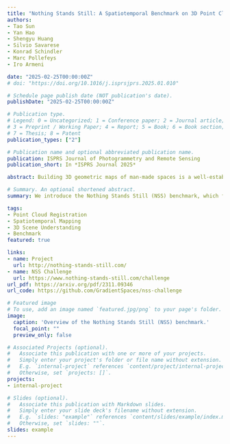 ```yaml
---
title: "Nothing Stands Still: A Spatiotemporal Benchmark on 3D Point Cloud Registration Under Large Geometric and Temporal Change"
authors:
- Tao Sun
- Yan Hao
- Shengyu Huang
- Silvio Savarese
- Konrad Schindler
- Marc Pollefeys
- Iro Armeni 

date: "2025-02-25T00:00:00Z"
# doi: "https://doi.org/10.1016/j.isprsjprs.2025.01.010"

# Schedule page publish date (NOT publication's date).
publishDate: "2025-02-25T00:00:00Z"

# Publication type.
# Legend: 0 = Uncategorized; 1 = Conference paper; 2 = Journal article;
# 3 = Preprint / Working Paper; 4 = Report; 5 = Book; 6 = Book section;
# 7 = Thesis; 8 = Patent
publication_types: ["2"]

# Publication name and optional abbreviated publication name.
publication: ISPRS Journal of Photogrammetry and Remote Sensing
publication_short: In *ISPRS Journal 2025*

abstract: Building 3D geometric maps of man-made spaces is a well-established and active field that is fundamental to numerous computer vision and robotics applications. However, considering the continuously evolving nature of built environments, it is essential to question the capabilities of current mapping efforts in handling temporal changes. In addition to the above, the ability to create spatiotemporal maps holds significant potential for achieving sustainability and circularity goals. Existing mapping approaches focus on small changes, such as object relocation within common living spaces or self-driving car operation in outdoor spaces; all cases where the main structure of the scene remains fixed. Consequently, these approaches fail to address more radical change in the structure of the built environment, such as on the geometry and topology of it. To promote advancements on this front, we introduce the Nothing Stands Still (NSS) benchmark, which focuses on the spatiotemporal registration of 3D scenes undergoing large spatial and temporal change, ultimately creating one coherent spatiotemporal map. Specifically, the benchmark involves registering within the same coordinate system two or more partial 3D point clouds (fragments) originating from the same scene but captured from different spatiotemporal views. In addition to the standard task of pairwise registration, we assess multi-way registration of multiple fragments that belong to the same indoor environment and any temporal stage. As part of NSS, we introduce a dataset of 3D point clouds recurrently captured in large-scale building indoor environments that are under construction or renovation. The NSS benchmark presents three scenarios of increasing difficulty, with the goal to quantify the generalization ability of point cloud registration methods over space (within one building and across buildings) and time. We conduct extensive evaluations of state-of-the-art methods on NSS over all tasks and scenarios. The results demonstrate the necessity for novel methods specifically designed to handle large spatiotemporal changes. The homepage of our benchmark is at http://nothing-stands-still.com.

# Summary. An optional shortened abstract.
summary: We introduce the Nothing Stands Still (NSS) benchmark, which focuses on the spatiotemporal registration of 3D scenes undergoing large spatial and temporal change.

tags:
- Point Cloud Registration
- Spatiotemporal Mapping
- 3D Scene Understanding
- Benchmark
featured: true

links:
- name: Project
  url: http://nothing-stands-still.com/
- name: NSS Challenge
  url: https://www.nothing-stands-still.com/challenge
url_pdf: https://arxiv.org/pdf/2311.09346
url_code: https://github.com/GradientSpaces/nss-challenge

# Featured image
# To use, add an image named `featured.jpg/png` to your page's folder. 
image:
  caption: 'Overview of the Nothing Stands Still (NSS) benchmark.'
  focal_point: ""
  preview_only: false

# Associated Projects (optional).
#   Associate this publication with one or more of your projects.
#   Simply enter your project's folder or file name without extension.
#   E.g. `internal-project` references `content/project/internal-project/index.md`.
#   Otherwise, set `projects: []`.
projects:
- internal-project

# Slides (optional).
#   Associate this publication with Markdown slides.
#   Simply enter your slide deck's filename without extension.
#   E.g. `slides: "example"` references `content/slides/example/index.md`.
#   Otherwise, set `slides: ""`.
slides: example
---
```


